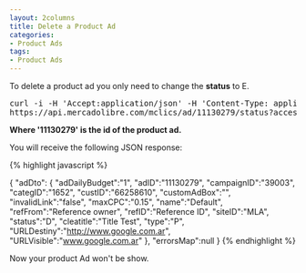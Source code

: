 ```yaml
---
layout: 2columns
title: Delete a Product Ad 
categories: 
- Product Ads
tags:
- Product Ads
---
```


To delete a product ad you only need to change the **status** to E.

<pre class="terminal">
curl -i -H 'Accept:application/json' -H 'Content-Type: application/json' -X PUT -d 'E'
https://api.mercadolibre.com/mclics/ad/11130279/status?access_token=$ACCESS_TOKEN  
</pre>

**Where '11130279' is the id of the product ad.**

You will receive the following JSON response:

{% highlight javascript %}

{
	"adDto":
	{
		"adDailyBudget":"1",
		"adID":"11130279",
		"campaignID":"39003",
		"categID":"1652",
		"custID":"66258610",
		"customAdBox":"",
		"invalidLink":"false",
		"maxCPC":"0.15",
		"name":"Default",
		"refFrom":"Reference owner",
		"refID":"Reference ID",
		"siteID":"MLA",
		"status":"D",
		"cleatitle":"Title Test",
		"type":"P",
		"URLDestiny":"http://www.google.com.ar",
		"URLVisible":"www.google.com.ar"
	},
	"errorsMap":null
}
{% endhighlight %}

Now your product Ad won't be show.